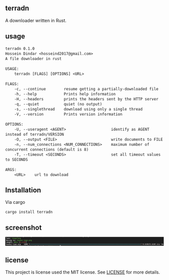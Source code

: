 ## terradn

A downloader written in Rust.
## usage

```
terradn 0.1.0
Hossein Dindar <hosseind2017@gmail.com>
A file downloader in rust

USAGE:
    terradn [FLAGS] [OPTIONS] <URL>

FLAGS:
    -c, --continue        resume getting a partially-downloaded file
    -h, --help            Prints help information
    -H, --headers         prints the headers sent by the HTTP server
    -q, --quiet           quiet (no output)
    -s, --singlethread    download using only a single thread
    -V, --version         Prints version information

OPTIONS:
    -U, --useragent <AGENT>                    identify as AGENT instead of terradn/VERSION
    -O, --output <FILE>                        write documents to FILE
    -n, --num_connections <NUM_CONNECTIONS>    maximum number of concurrent connections (default is 8)
    -T, --timeout <SECONDS>                    set all timeout values to SECONDS

ARGS:
    <URL>    url to download

```

## Installation

Via cargo

```
cargo install terradn
```

## screenshot

![screenshot](screenshot.png)

## license

This project is license used the MIT license. See [LICENSE](LICENSE) for more details.
